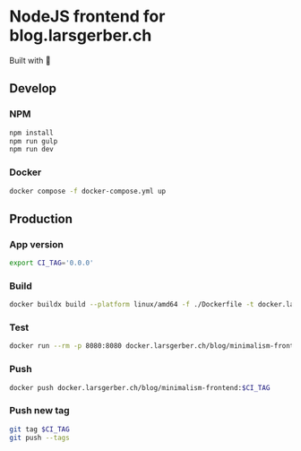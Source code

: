 # NodeJS frontend for blog.larsgerber.ch

<!-- markdownlint-disable MD013 -->

Built with 🐳

## Develop

### NPM

```bash
npm install
npm run gulp
npm run dev
```

### Docker

```bash
docker compose -f docker-compose.yml up
```

## Production

### App version

```bash
export CI_TAG='0.0.0'
```

### Build

```bash
docker buildx build --platform linux/amd64 -f ./Dockerfile -t docker.larsgerber.ch/blog/minimalism-frontend:$CI_TAG .
```

### Test

```bash
docker run --rm -p 8080:8080 docker.larsgerber.ch/blog/minimalism-frontend:$CI_TAG
```

### Push

```bash
docker push docker.larsgerber.ch/blog/minimalism-frontend:$CI_TAG
```

### Push new tag

```bash
git tag $CI_TAG
git push --tags
```
